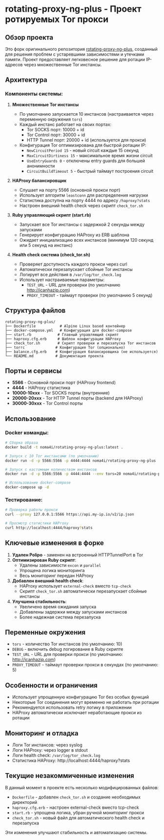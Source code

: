 # rotating-proxy-ng-plus - Проект ротируемых Tor прокси

## Обзор проекта

Это форк оригинального репозитория [rotating-proxy-ng-plus](https://github.com/hackera10/rotating-proxy-ng-plus), созданный для решения проблем с устаревшими зависимостями и утечками памяти. Проект предоставляет легковесное решение для ротации IP-адресов через множественные Tor инстансы.

## Архитектура

### Компоненты системы:

1. **Множественные Tor инстансы**
   - По умолчанию запускается 10 инстансов (настраивается через переменную окружения `tors`)
   - Каждый инстанс работает на своих портах:
     - Tor SOCKS порт: 10000 + id
     - Tor Control порт: 30000 + id
     - HTTP Tunnel порт: 20000 + id (используется для прокси)
   - Конфигурация Tor оптимизирована для быстрой ротации IP:
     - `NewCircuitPeriod 15` - новый circuit каждые 15 секунд
     - `MaxCircuitDirtiness 15` - максимальное время жизни circuit
     - `UseEntryGuards 0` - отключены entry guards для большей анонимности
     - `CircuitBuildTimeout 5` - быстрый таймаут построения circuit

2. **HAProxy балансировщик**
   - Слушает на порту 5566 (основной прокси порт)
   - Использует алгоритм `leastconn` для распределения нагрузки
   - Статистика доступна на порту 4444 по адресу `/haproxy?stats`
   - Настроен внешний health check через скрипт `check_tor.sh`

3. **Ruby управляющий скрипт (start.rb)**
   - Запускает все Tor инстансы с задержкой 2 секунды между запусками
   - Генерирует конфигурацию HAProxy из ERB шаблона
   - Ожидает инициализацию всех инстансов (минимум 120 секунд или 5 секунд на инстанс)

4. **Health check система (check_tor.sh)**
   - Проверяет доступность каждого прокси через curl
   - Автоматически перезапускает сбойные Tor инстансы
   - Логирует все действия в `/var/log/tor_check.log`
   - Использует настраиваемые параметры:
     - `TEST_URL` - URL для проверки (по умолчанию http://icanhazip.com)
     - `PROXY_TIMEOUT` - таймаут проверки (по умолчанию 5 секунд)

## Структура файлов

```
rotating-proxy-ng-plus/
├── Dockerfile           # Alpine Linux based контейнер
├── docker-compose.yml   # Конфигурация для docker-compose
├── start.rb            # Главный управляющий скрипт
├── haproxy.cfg.erb     # Шаблон конфигурации HAProxy
├── check_tor.sh        # Скрипт проверки и перезапуска Tor инстансов
├── torrc              # Конфигурация Tor (опционально)
├── balance.cfg.erb    # Конфигурация балансировщика (не используется)
└── README.md          # Документация проекта
```

## Порты и сервисы

- **5566** - Основной прокси порт (HAProxy frontend)
- **4444** - HAProxy статистика
- **10000-10xxx** - Tor SOCKS порты (внутренние)
- **20000-20xxx** - Tor HTTP Tunnel порты (backend для HAProxy)
- **30000-30xxx** - Tor Control порты

## Использование

### Docker команды:
```bash
# Сборка образа
docker build -t noma4i/rotating-proxy-ng-plus:latest .

# Запуск с 10 Tor инстансами (по умолчанию)
docker run -d -p 5566:5566 -p 4444:4444 noma4i/rotating-proxy-ng-plus

# Запуск с кастомным количеством инстансов
docker run -d -p 5566:5566 -p 4444:4444 --env tors=20 noma4i/rotating-proxy-ng-plus

# Использование docker-compose
docker-compose up -d
```

### Тестирование:
```bash
# Проверка работы прокси
curl --proxy 127.0.0.1:5566 https://api.my-ip.io/v2/ip.json

# Просмотр статистики HAProxy
curl http://localhost:4444/haproxy?stats
```

## Ключевые изменения в форке

1. **Удален Polipo** - заменен на встроенный HTTPTunnelPort в Tor
2. **Оптимизирован Ruby скрипт**:
   - Удалены зависимости `excon` и `parallel`
   - Упрощена логика мониторинга
   - Весь мониторинг передан HAProxy
3. **Добавлен внешний health check**:
   - HAProxy использует `external-check` вместо `tcp-check`
   - Скрипт `check_tor.sh` автоматически перезапускает сбойные инстансы
4. **Улучшена стабильность**:
   - Увеличено время ожидания запуска
   - Добавлены задержки между запусками инстансов
   - Более надежная система перезапуска

## Переменные окружения

- `tors` - количество Tor инстансов (по умолчанию: 10)
- `DEBUG` - включить debug логирование в Ruby скрипте
- `TEST_URL` - URL для проверки прокси (по умолчанию: http://icanhazip.com)
- `PROXY_TIMEOUT` - таймаут проверки прокси в секундах (по умолчанию: 5)

## Особенности и ограничения

- Использует упрощенную конфигурацию Tor без особых функций
- Некоторые Tor соединения могут временно не работать при ротации
- Рекомендуется использовать retry логику в приложении
- HAProxy автоматически исключает неработающие прокси из ротации

## Мониторинг и отладка

- Логи Tor инстансов: через syslog
- Логи HAProxy: через logger в stdout
- Логи health check: `/var/log/tor_check.log`
- Статистика HAProxy: http://localhost:4444/haproxy?stats

## Текущие незакоммиченные изменения

В данный момент в проекте есть несколько модифицированных файлов:
- `Dockerfile` - добавлен `check_tor.sh` и создание необходимых директорий
- `haproxy.cfg.erb` - настроен external-check вместо tcp-check
- `start.rb` - упрощена логика, убран ручной мониторинг прокси
- `check_tor.sh` - новый файл для автоматического health check и перезапуска

Эти изменения улучшают стабильность и автоматизацию системы.